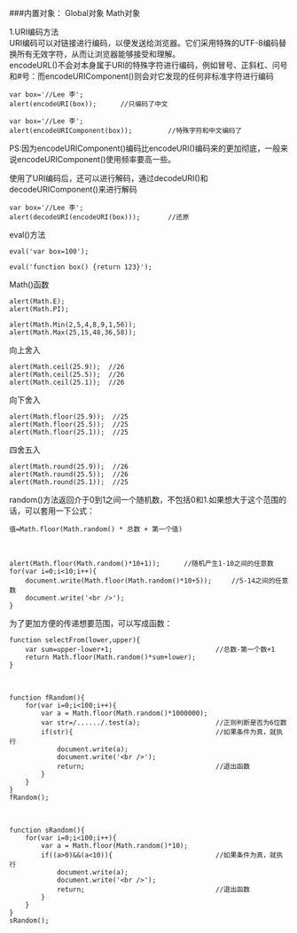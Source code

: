 ###内置对象：
Global对象
Math对象

1.URI编码方法     
URI编码可以对链接进行编码，以便发送给浏览器。它们采用特殊的UTF-8编码替换所有无效字符，从而让浏览器能够接受和理解。     
encodeURL()不会对本身属于URI的特殊字符进行编码，例如冒号、正斜杠、问号和#号：而encodeURIComponent()则会对它发现的任何非标准字符进行编码

    var box='//Lee 李';
    alert(encodeURI(box));   	//只编码了中文

    var box='//Lee 李';
    alert(encodeURIComponent(box));			//特殊字符和中文编码了

PS:因为encodeURIComponent()编码比encodeURI()编码来的更加彻底，一般来说encodeURIComponent()使用频率要高一些。

使用了URI编码后，还可以进行解码，通过decodeURI()和decodeURIComponent()来进行解码

    var box='//Lee 李';
    alert(decodeURI(encodeURI(box)));		//还原


eval()方法

    eval('var box=100');
    
    eval('function box() {return 123}');

Math()函数

    alert(Math.E);
    alert(Math.PI);
    
    alert(Math.Min(2,5,4,8,9,1,56));
    alert(Math.Max(25,15,48,36,58));

向上舍入

    alert(Math.ceil(25.9));  //26
    alert(Math.ceil(25.5));  //26
    alert(Math.ceil(25.1));  //26

向下舍入

    alert(Math.floor(25.9));  //25
    alert(Math.floor(25.5));  //25
    alert(Math.floor(25.1));  //25

四舍五入

    alert(Math.round(25.9));  //26
    alert(Math.round(25.5));  //26
    alert(Math.round(25.1));  //25

random()方法返回介于0到1之间一个随机数，不包括0和1.如果想大于这个范围的话，可以套用一下公式：

    值=Math.floor(Math.random() * 总数 + 第一个值)

<br />

    alert(Math.floor(Math.random()*10+1));		//随机产生1-10之间的任意数
    for(var i=0;i<10;i++){
    	document.write(Math.floor(Math.random()*10+5));		//5-14之间的任意数
    	document.write('<br />');
    }

为了更加方便的传递想要范围，可以写成函数：

    function selectFrom(lower,upper){
    	var sum=upper-lower+1;							//总数-第一个数+1
    	return Math.floor(Math.random()*sum+lower);
    }

<br />

    function fRandom(){
        for(var i=0;i<100;i++){
            var a = Math.floor(Math.random()*1000000);
            var str=/....../.test(a);                   //正则判断是否为6位数
            if(str){                                    //如果条件为真，就执行
                document.write(a);
                document.write('<br />');
                return;                                 //退出函数
            }
        }
    }
    fRandom();

<br />

    function sRandom(){
        for(var i=0;i<100;i++){
            var a = Math.floor(Math.random()*10);
            if((a>0)&&(a<10)){                          //如果条件为真，就执行
                document.write(a);
                document.write('<br />');
                return;                                 //退出函数
            }
        }
    }
    sRandom();
